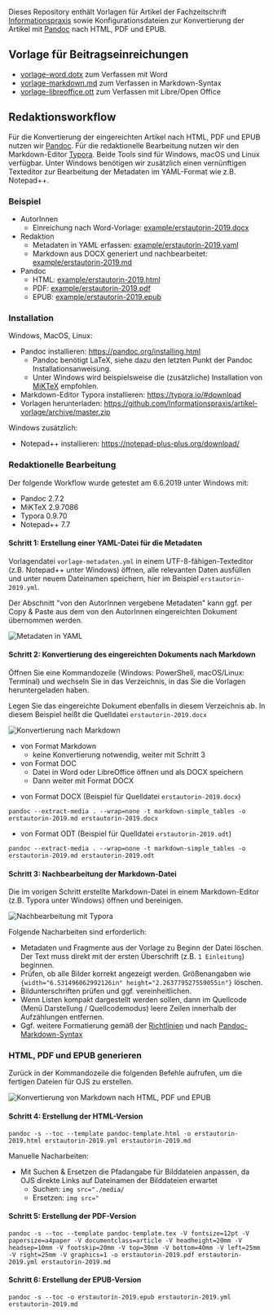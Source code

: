 Dieses Repository enthält Vorlagen für Artikel der Fachzeitschrift [Informationspraxis](http://informationspraxis.de/) sowie Konfigurationsdateien zur Konvertierung der Artikel mit [Pandoc](https://pandoc.org) nach HTML, PDF und EPUB.

## Vorlage für Beitragseinreichungen

* [vorlage-word.dotx](vorlage-word.dotx) zum Verfassen mit Word
* [vorlage-markdown.md](vorlage-markdown.md) zum Verfassen in Markdown-Syntax
* [vorlage-libreoffice.ott](vorlage-libreoffice.ott) zum Verfassen mit Libre/Open Office

## Redaktionsworkflow

Für die Konvertierung der eingereichten Artikel nach HTML, PDF und EPUB nutzen wir [Pandoc](https://pandoc.org/). Für die redaktionelle Bearbeitung nutzen wir den Markdown-Editor [Typora](https://typora.io). Beide Tools sind für Windows, macOS und Linux verfügbar. Unter Windows benötigen wir zusätzlich einen vernünftigen Texteditor zur Bearbeitung der Metadaten im YAML-Format wie z.B. Notepad++.

### Beispiel

- AutorInnen
  - Einreichung nach Word-Vorlage: [example/erstautorin-2019.docx](example/erstautorin-2019.docx)
- Redaktion
  - Metadaten in YAML erfassen: [example/erstautorin-2019.yaml](example/erstautorin-2019.yaml)
  - Markdown aus DOCX generiert und nachbearbeitet: [example/erstautorin-2019.md](example/erstautorin-2019.md)
- Pandoc
  - HTML: [example/erstautorin-2019.html](example/erstautorin-2019.html)
  - PDF: [example/erstautorin-2019.pdf](example/erstautorin-2019.pdf)
  - EPUB: [example/erstautorin-2019.epub](example/erstautorin-2019.epub)

### Installation

Windows, MacOS, Linux:

* Pandoc installieren: https://pandoc.org/installing.html
  * Pandoc benötigt LaTeX, siehe dazu den letzten Punkt der Pandoc Installationsanweisung.
  * Unter Windows wird beispielsweise die (zusätzliche) Installation von [MiKTeX](https://miktex.org/howto/install-miktex) empfohlen.
* Markdown-Editor Typora installieren: https://typora.io/#download
* Vorlagen herunterladen: https://github.com/Informationspraxis/artikel-vorlage/archive/master.zip

Windows zusätzlich:

* Notepad++ installieren: https://notepad-plus-plus.org/download/

### Redaktionelle Bearbeitung

Der folgende Workflow wurde getestet am 6.6.2019 unter Windows mit:

* Pandoc 2.7.2
* MiKTeX 2.9.7086
* Typora 0.9.70
* Notepad++ 7.7

#### Schritt 1: Erstellung einer YAML-Datei für die Metadaten

Vorlagendatei `vorlage-metadaten.yml` in einem UTF-8-fähigen-Texteditor (z.B. Notepad++ unter Windows) öffnen, alle relevanten Daten ausfüllen und unter neuem Dateinamen speichern, hier im Beispiel  `erstautorin-2019.yml`.

Der Abschnitt "von den AutorInnen vergebene Metadaten" kann ggf. per Copy & Paste aus dem von den AutorInnen eingereichten Dokument übernommen werden.

![Metadaten in YAML](screenshots/metadaten.png)

#### Schritt 2: Konvertierung des eingereichten Dokuments nach Markdown

Öffnen Sie eine Kommandozeile (Windows: PowerShell, macOS/Linux: Terminal) und wechseln Sie in das Verzeichnis, in das Sie die Vorlagen heruntergeladen haben.

Legen Sie das eingereichte Dokument ebenfalls in diesem Verzeichnis ab. In diesem Beispiel heißt die Quelldatei `erstautorin-2019.docx`

![Konvertierung nach Markdown](screenshots/docx2md.png)

* von Format Markdown
  * keine Konvertierung notwendig, weiter mit Schritt 3
* von Format DOC
  * Datei in Word oder LibreOffice öffnen und als DOCX speichern
  * Dann weiter mit Format DOCX

- von Format DOCX (Beispiel für Quelldatei `erstautorin-2019.docx`)

```
pandoc --extract-media . --wrap=none -t markdown-simple_tables -o erstautorin-2019.md erstautorin-2019.docx
```

- von Format ODT (Beispiel für Quelldatei `erstautorin-2019.odt`)

```
pandoc --extract-media . --wrap=none -t markdown-simple_tables -o erstautorin-2019.md erstautorin-2019.odt
```

#### Schritt 3: Nachbearbeitung der Markdown-Datei

Die im vorigen Schritt erstellte Markdown-Datei in einem Markdown-Editor (z.B. Typora unter Windows) öffnen und bereinigen.

![Nachbearbeitung mit Typora](screenshots/typora.png)

Folgende Nacharbeiten sind erforderlich:

* Metadaten und Fragmente aus der Vorlage zu Beginn der Datei löschen. Der Text muss direkt mit der ersten Überschrift (z.B. `1 Einleitung`) beginnen.
* Prüfen, ob alle Bilder korrekt angezeigt werden. Größenangaben wie `{width="6.531496062992126in" height="2.263779527559055in"}` löschen.
* Bildunterschriften prüfen und ggf. vereinheitlichen.
* Wenn Listen kompakt dargestellt werden sollen, dann im Quellcode (Menü Darstellung / Quellcodemodus) leere Zeilen innerhalb der Aufzählungen entfernen.
* Ggf. weitere Formatierung gemäß der [Richtlinien](https://journals.ub.uni-heidelberg.de/index.php/ip/about/submissions) und nach [Pandoc-Markdown-Syntax](http://pandoc.org/MANUAL.html#pandocs-markdown)

### HTML, PDF und EPUB generieren

Zurück in der Kommandozeile die folgenden Befehle aufrufen, um die fertigen Dateien für OJS zu erstellen.

![Konvertierung von Markdown nach HTML, PDF und EPUB](screenshots/md2html-pdf-epub.png)

#### Schritt 4: Erstellung der HTML-Version

```
pandoc -s --toc --template pandoc-template.html -o erstautorin-2019.html erstautorin-2019.yml erstautorin-2019.md
```

Manuelle Nacharbeiten:

* Mit Suchen & Ersetzen die Pfadangabe für Bilddateien anpassen, da OJS direkte Links auf Dateinamen der Bilddateien erwartet
  * Suchen: `img src="./media/`
  * Ersetzen: `img src="`

#### Schritt 5: Erstellung der PDF-Version

```
pandoc -s --toc --template pandoc-template.tex -V fontsize=12pt -V papersize=a4paper -V documentclass=article -V headheight=20mm -V headsep=10mm -V footskip=20mm -V top=30mm -V bottom=40mm -V left=25mm -V right=25mm -V graphics=1 -o erstautorin-2019.pdf erstautorin-2019.yml erstautorin-2019.md
```

#### Schritt 6: Erstellung der EPUB-Version

```
pandoc -s --toc -o erstautorin-2019.epub erstautorin-2019.yml erstautorin-2019.md
```

